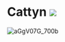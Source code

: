 # Cattyn ![](https://komarev.com/ghpvc/?username=cattyngmd)
![aGgV07G_700b](https://user-images.githubusercontent.com/60744119/158351334-22bf6eb0-4e6c-4fe9-8883-56dde9f4dc34.jpg)

